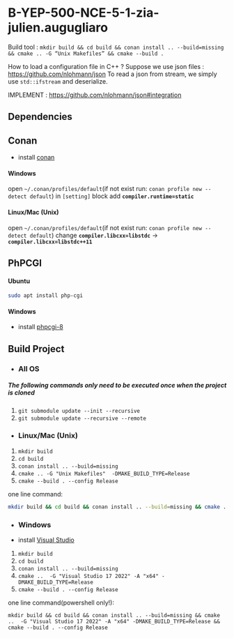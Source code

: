 # B-YEP-500-NCE-5-1-zia-julien.augugliaro

Build tool : `mkdir build && cd build && conan install .. --build=missing &&
cmake .. -G “Unix Makefiles” && cmake --build .`

How to load a configuration file in C++ ?
Suppose we use json files : https://github.com/nlohmann/json
To read a json from stream, we simply use `std::ifstream` and deserialize.

IMPLEMENT : https://github.com/nlohmann/json#integration

## Dependencies
## Conan
- install [conan](https://conan.io/downloads.html)
#### Windows
open `~/.conan/profiles/default`(if not exist run: `conan profile new --detect default`) in `[setting]` block add **`compiler.runtime=static`**
#### Linux/Mac (Unix)
open `~/.conan/profiles/default`(if not exist run: `conan profile new --detect default`) change **`compiler.libcxx=libstdc`** -> **`compiler.libcxx=libstdc++11`**
   
## PhPCGI
#### Ubuntu
```bash
sudo apt install php-cgi
```
#### Windows
- install [phpcgi-8](https://windows.php.net/downloads/releases/php-8.1.3-nts-Win32-vs16-x64.zip)


## Build Project

- ### All OS
##### The following commands only need to be executed once when the project is cloned
1. `git submodule update --init --recursive`
2. `git submodule update --recursive --remote`

- ### Linux/Mac (Unix)
1. `mkdir build`
2. `cd build`
3. `conan install .. --build=missing`
4. `cmake .. -G "Unix Makefiles"  -DMAKE_BUILD_TYPE=Release`
5. `cmake --build . --config Release`

 one line command: 
```bash
mkdir build && cd build && conan install .. --build=missing && cmake .. -G "Unix Makefiles" -DMAKE_BUILD_TYPE=Release && cmake --build . --config Release
```

- ### Windows
- install [Visual Studio](https://visualstudio.microsoft.com/downloads/)
 
1. `mkdir build`
2. `cd build`
3. `conan install .. --build=missing`
4. `cmake ..  -G "Visual Studio 17 2022" -A "x64" -DMAKE_BUILD_TYPE=Release`
5. `cmake --build . --config Release`
 
 one line command(powershell only!): 
```pwsh
mkdir build && cd build && conan install .. --build=missing && cmake ..  -G "Visual Studio 17 2022" -A "x64" -DMAKE_BUILD_TYPE=Release && cmake --build . --config Release
```

